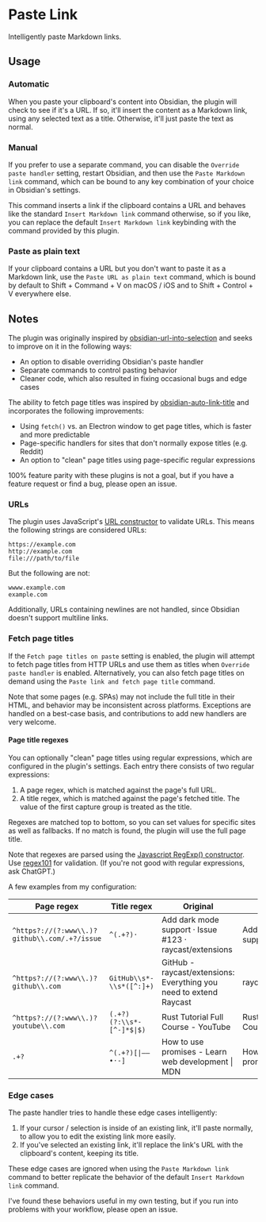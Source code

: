 # Paste Link

Intelligently paste Markdown links.

## Usage

### Automatic

When you paste your clipboard's content into Obsidian, the plugin will check to see if it's a URL. If so, it'll insert the content as a Markdown link, using any selected text as a title. Otherwise, it'll just paste the text as normal.

### Manual

If you prefer to use a separate command, you can disable the `Override paste handler` setting, restart Obsidian, and then use the `Paste Markdown link` command, which can be bound to any key combination of your choice in Obsidian's settings.

This command inserts a link if the clipboard contains a URL and behaves like the standard `Insert Markdown link` command otherwise, so if you like, you can replace the default `Insert Markdown link` keybinding with the command provided by this plugin.

### Paste as plain text

If your clipboard contains a URL but you don't want to paste it as a Markdown link, use the `Paste URL as plain text` command, which is bound by default to Shift + Command + V on macOS / iOS and to Shift + Control + V everywhere else.

## Notes

The plugin was originally inspired by [obsidian-url-into-selection](https://github.com/denolehov/obsidian-url-into-selection) and seeks to improve on it in the following ways:

-   An option to disable overriding Obsidian's paste handler
-   Separate commands to control pasting behavior
-   Cleaner code, which also resulted in fixing occasional bugs and edge cases

The ability to fetch page titles was inspired by [obsidian-auto-link-title](https://github.com/zolrath/obsidian-auto-link-title) and incorporates the following improvements:

-   Using `fetch()` vs. an Electron window to get page titles, which is faster and more predictable
-   Page-specific handlers for sites that don't normally expose titles (e.g. Reddit)
-   An option to "clean" page titles using page-specific regular expressions

100% feature parity with these plugins is not a goal, but if you have a feature request or find a bug, please open an issue.

### URLs

The plugin uses JavaScript's [URL constructor](https://developer.mozilla.org/en-US/docs/Web/API/URL/URL) to validate URLs. This means the following strings are considered URLs:

```
https://example.com
http://example.com
file:///path/to/file
```

But the following are not:

```
wwww.example.com
example.com
```

Additionally, URLs containing newlines are not handled, since Obsidian doesn't support multiline links.

### Fetch page titles

If the `Fetch page titles on paste` setting is enabled, the plugin will attempt to fetch page titles from HTTP URLs and use them as titles when `Override paste handler` is enabled. Alternatively, you can also fetch page titles on demand using the `Paste link and fetch page title` command.

Note that some pages (e.g. SPAs) may not include the full title in their HTML, and behavior may be inconsistent across platforms. Exceptions are handled on a best-case basis, and contributions to add new handlers are very welcome.

#### Page title regexes

You can optionally "clean" page titles using regular expressions, which are configured in the plugin's settings. Each entry there consists of two regular expressions:

1. A page regex, which is matched against the page's full URL.
2. A title regex, which is matched against the page's fetched title. The value of the first capture group is treated as the title.

Regexes are matched top to bottom, so you can set values for specific sites as well as fallbacks. If no match is found, the plugin will use the full page title.

Note that regexes are parsed using the [Javascript RegExp() constructor](https://developer.mozilla.org/en-US/docs/Web/JavaScript/Reference/Global_Objects/RegExp/RegExp). Use [regex101](https://regex101.com) for validation. (If you're not good with regular expressions, ask ChatGPT.)

A few examples from my configuration:

| Page regex                                    | Title regex               | Original                                                           | Cleaned                   |
| --------------------------------------------- | ------------------------- | ------------------------------------------------------------------ | ------------------------- |
| `^https?://(?:www\\.)?github\\.com/.+?/issue` | `^(.+?)·`                 | Add dark mode support · Issue #123 · raycast/extensions            | Add dark mode support     |
| `^https?://(?:www\\.)?github\\.com`           | `GitHub\\s*-\\s*([^:]+)`  | GitHub - raycast/extensions: Everything you need to extend Raycast | raycast/extensions        |
| `^https?://(?:www\\.)?youtube\\.com`          | `(.+?)(?:\\s*-[^-]*$\|$)` | Rust Tutorial Full Course - YouTube                                | Rust Tutorial Full Course |
| `.+?`                                         | `^(.+?)[\|–—•·-]`         | How to use promises - Learn web development \| MDN                 | How to use promises       |

### Edge cases

The paste handler tries to handle these edge cases intelligently:

1. If your cursor / selection is inside of an existing link, it'll paste normally, to allow you to edit the existing link more easily.
2. If you've selected an existing link, it'll replace the link's URL with the clipboard's content, keeping its title.

These edge cases are ignored when using the `Paste Markdown link` command to better replicate the behavior of the default `Insert Markdown link` command.

I've found these behaviors useful in my own testing, but if you run into problems with your workflow, please open an issue.

